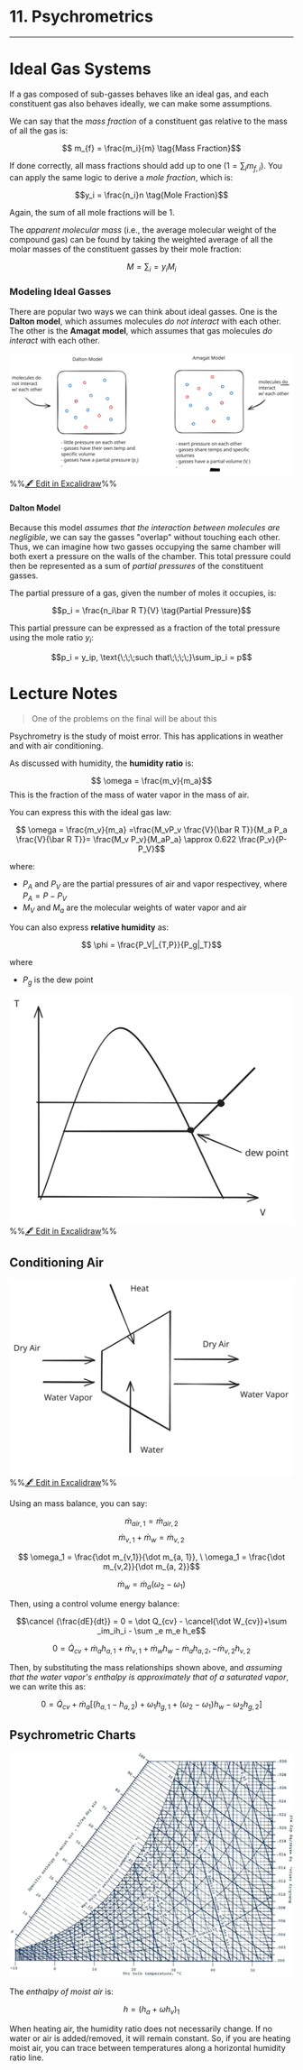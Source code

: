 # 11. Psychrometrics

--- 

# Ideal Gas Systems

If a gas composed of sub-gasses behaves like an ideal gas, and each constituent gas also behaves ideally, we can make some assumptions.

We can say that the *mass fraction* of a constituent gas relative to the mass of all the gas is:

$$ m_{f} = \frac{m_i}{m} \tag{Mass Fraction}$$

If done correctly, all mass fractions should add up to one ($1 = \sum_i m_{f,i}$). You can apply the same logic to derive a *mole fraction*, which is:

$$y_i = \frac{n_i}n \tag{Mole Fraction}$$

Again, the sum of all mole fractions will be $1$.

The *apparent molecular mass* (i.e., the average molecular weight of the compound gas) can be found by taking the weighted average of all the molar masses of the constituent gasses by their mole fraction:

$$M =\sum _i = y_iM_i$$


### Modeling Ideal Gasses

There are popular two ways we can think about ideal gasses. One is the **Dalton model**, which assumes molecules *do not interact* with each other. The other is the **Amagat model**, which assumes that gas molecules *do interact* with each other.

![](../../media/excalidraw/excalidraw-2024-11-14-14.16.11.excalidraw.svg)
%%[🖋 Edit in Excalidraw](../../media/excalidraw/excalidraw-2024-11-14-14.16.11.excalidraw.md)%%

#### Dalton Model

Because this model *assumes that the interaction between molecules are negligible*, we can say the gasses "overlap" without touching each other. Thus, we can imagine how two gasses occupying the same chamber will both exert a pressure on the walls of the chamber. This total pressure could then be represented as a sum of *partial pressures* of the constituent gasses. 

The partial pressure of a gas, given the number of moles it occupies, is:

$$p_i = \frac{n_i\bar R T}{V} \tag{Partial Pressure}$$

This partial pressure can be expressed as a fraction of the total pressure using the mole ratio $y_i$:

$$p_i = y_ip, \text{\;\;\;such that\;\;\;\;}\sum_ip_i = p$$






# Lecture Notes


> One of the problems on the final will be about this

Psychrometry is the study of moist error. This has applications in weather and with air conditioning. 

As discussed with humidity, the **humidity ratio** is:

$$ \omega = \frac{m_v}{m_a}$$ 
This is the fraction of the mass of water vapor in the mass of air.

You can express this with the ideal gas law:

$$ \omega = \frac{m_v}{m_a} =\frac{M_vP_v \frac{V}{\bar R T}}{M_a P_a \frac{V}{\bar R T}}= \frac{M_v P_v}{M_aP_a} \approx 0.622 \frac{P_v}{P-P_V}$$

where:
- $P_A$ and $P_V$ are the partial pressures of air and vapor respectivey, where $P_A=P-P_V$ 
- $M_V$ and $M_a$ are the molecular weights of water vapor and air

You can also express **relative humidity** as:

$$ \phi = \frac{P_V|_{T,P}}{P_g|_T}$$

where
- $P_g$ is the dew point

![](../../media/excalidraw/excalidraw-2024-11-21-14.12.44.excalidraw.svg)
%%[🖋 Edit in Excalidraw](../../media/excalidraw/excalidraw-2024-11-21-14.12.44.excalidraw.md)%%



## Conditioning Air

![](../../media/excalidraw/excalidraw-2024-11-21-14.14.21.excalidraw.svg)
%%[🖋 Edit in Excalidraw](../../media/excalidraw/excalidraw-2024-11-21-14.14.21.excalidraw.md)%%


Using an mass balance, you can say:

$$\dot m_{air, 1} = \dot m_{air, 2}$$ 
$$\dot m_{v, 1} + \dot m_{w} = \dot m_{v, 2} $$

$$ \omega_1 = \frac{\dot m_{v,1}}{\dot m_{a, 1}}, \ \omega_1 = \frac{\dot m_{v,2}}{\dot m_{a, 2}}$$

$$ \dot m_w = \dot m_a (\omega_2 - \omega _1) $$

Then, using a control volume energy balance:

$$\cancel {\frac{dE}{dt}} = 0 = \dot Q_{cv} - \cancel{\dot W_{cv}}+\sum _im_ih_i - \sum _e m_e h_e$$

$$ 0 = \dot Q_{cv} + \dot m_a h_{a,1}+\dot m_{v,1}+\dot m_w h_w - \dot m_ah_{a,2}, - \dot m_{v,2}h_{v,2}$$

Then, by substituting the mass relationships shown above, and *assuming that the water vapor's enthalpy is approximately that of a saturated vapor*, we can write this as: 

$$ 0 =\dot Q_{cv} + \dot m_a [(h_{a,1}-h_{a,2})+\omega_1h_{g,1} + (\omega_2 - \omega _1)h_w-\omega_2 h_{g,2}]$$

## Psychrometric Charts

![](../../media/Pasted%20image%2020241121150245.webp)

The *enthalpy of moist air* is:

$$h = (h_a+\omega h_v)_1$$


When heating air, the humidity ratio does not necessarily change. If no water or air is added/removed, it will remain constant. So, if you are heating moist air, you can trace between temperatures along a horizontal humidity ratio line.

